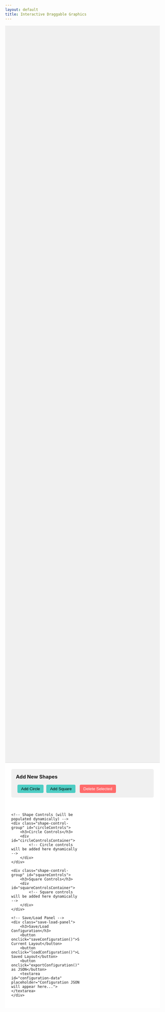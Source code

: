 ```yaml
---
layout: default
title: Interactive Draggable Graphics
---
```


<style>
    .shape-container {
        margin: 0;
        overflow: hidden;
        height: 60vh;
        position: relative;
        background: url('ventscreen/image.png') no-repeat center center;
        background-size: contain;
        background-color: #f0f0f0;
        cursor: grab;
    }

    .shape {
        position: absolute;
        cursor: grab;
        user-select: none;
    }

    .shape-label {
        position: absolute;
        background-color: white;
        color: black;
        padding: 2px 6px;
        border-radius: 3px;
        font-family: Arial, sans-serif;
        font-weight: bold;
        white-space: nowrap;
        transform: translateX(-50%);
        left: 50%;
        top: -25px;
        pointer-events: none;
        z-index: 10;
        border: 1px solid #ddd;
    }

    .circle {
        border: 4px solid #FF6B6B;
        border-radius: 50%;
        background-color: transparent;
    }

    .square {
        border: 4px solid #4ECDC4;
        background-color: transparent;
    }

    .controls-panel {
        padding: 20px;
        background: white;
        border-top: 1px solid #ddd;
        display: grid;
        grid-template-columns: repeat(2, 1fr);
        gap: 20px;
    }

    .shape-control-group {
        background: #f8f8f8;
        padding: 15px;
        border-radius: 5px;
    }

    .control-row {
        margin: 10px 0;
        display: flex;
        align-items: center;
    }

    label {
        min-width: 100px;
        display: inline-block;
    }

    input[type="text"], input[type="range"] {
        margin-right: 10px;
    }

    input[type="range"] {
        flex-grow: 1;
    }

    button {
        padding: 6px 12px;
        background: #4ECDC4;
        border: none;
        border-radius: 4px;
        cursor: pointer;
        margin-left: 5px;
    }

    .save-load-panel {
        grid-column: span 2;
        padding: 15px;
        background: #e8f4f8;
        border-radius: 5px;
    }

    textarea {
        width: 100%;
        height: 100px;
        margin-top: 10px;
        font-family: monospace;
    }
    
    .shape-actions {
        grid-column: span 2;
        padding: 15px;
        background: #f0f0f0;
        border-radius: 5px;
        margin-bottom: 15px;
    }
    
    .shape-actions h3 {
        margin-top: 0;
    }
    
    .delete-btn {
        background: #FF6B6B;
        color: white;
        margin-left: 10px;
    }
</style>

<div class="shape-container" id="shapeContainer">
    <!-- Initial shapes will be added here dynamically -->
</div>

<div class="controls-panel">
    <!-- Shape Actions -->
    <div class="shape-actions">
        <h3>Add New Shapes</h3>
        <button onclick="addShape('circle')">Add Circle</button>
        <button onclick="addShape('square')">Add Square</button>
        <button onclick="deleteSelectedShape()" class="delete-btn">Delete Selected</button>
    </div>

    <!-- Shape Controls (will be populated dynamically) -->
    <div class="shape-control-group" id="circleControls">
        <h3>Circle Controls</h3>
        <div id="circleControlsContainer">
            <!-- Circle controls will be added here dynamically -->
        </div>
    </div>

    <div class="shape-control-group" id="squareControls">
        <h3>Square Controls</h3>
        <div id="squareControlsContainer">
            <!-- Square controls will be added here dynamically -->
        </div>
    </div>

    <!-- Save/Load Panel -->
    <div class="save-load-panel">
        <h3>Save/Load Configuration</h3>
        <button onclick="saveConfiguration()">Save Current Layout</button>
        <button onclick="loadConfiguration()">Load Saved Layout</button>
        <button onclick="exportConfiguration()">Export as JSON</button>
        <textarea id="configuration-data" placeholder="Configuration JSON will appear here..."></textarea>
    </div>
</div>

<script>
    // Track all shapes and their controls
    let shapes = [];
    let selectedShape = null;
    let nextId = 1;

    document.addEventListener('DOMContentLoaded', () => {
        // Initialize with some default shapes if needed
        addShape('circle', {label: "Peak Pressure", top: "100px", left: "50px", width: "40px", height: "40px"});
        addShape('circle', {label: "PEEP", top: "100px", left: "200px", width: "40px", height: "40px"});
        addShape('circle', {label: "HE", top: "100px", left: "350px", width: "40px", height: "40px"});
        addShape('square', {label: "Minute Ventilation", top: "250px", left: "50px", width: "50px", height: "30px"});
        addShape('square', {label: "Waveforms", top: "250px", left: "200px", width: "50px", height: "30px"});
        addShape('square', {label: "HAXI", top: "250px", left: "350px", width: "50px", height: "30px"});
    });

    // Add a new shape (circle or square)
    function addShape(type, config = {}) {
        const id = `shape-${nextId++}`;
        const container = document.getElementById('shapeContainer');
        
        // Default configuration
        const defaults = {
            label: `New ${type}`,
            top: '100px',
            left: '100px',
            width: type === 'circle' ? '50px' : '50px',
            height: type === 'circle' ? '30px' : '30px'
        };
        
        const shapeConfig = {...defaults, ...config};
        
        // Create the shape element
        const shape = document.createElement('div');
        shape.id = id;
        shape.className = `shape ${type}`;
        shape.style.top = shapeConfig.top;
        shape.style.left = shapeConfig.left;
        shape.style.width = shapeConfig.width;
        shape.style.height = shapeConfig.height;
        
        // Add label
        const label = document.createElement('div');
        label.className = 'shape-label';
        label.textContent = shapeConfig.label;
        shape.appendChild(label);
        
        // Add to container
        container.appendChild(shape);
        
        // Make draggable
        shape.addEventListener('mousedown', startDrag);
        shape.addEventListener('click', (e) => {
            e.stopPropagation();
            selectShape(id);
        });
        
        // Add to shapes array
        shapes.push({
            id,
            type,
            element: shape,
            labelElement: label
        });
        
        // Create controls for this shape
        createShapeControls(id, type, shapeConfig.label);
        
        // Select this new shape
        selectShape(id);
    }
    
    // Create controls for a shape
    function createShapeControls(id, type, label) {
        const controlsContainer = type === 'circle' ? 
            document.getElementById('circleControlsContainer') : 
            document.getElementById('squareControlsContainer');
        
        const controlGroup = document.createElement('div');
        controlGroup.className = 'control-group';
        controlGroup.id = `${id}-controls`;
        
        // Label control
        const labelRow = document.createElement('div');
        labelRow.className = 'control-row';
        
        const labelLabel = document.createElement('label');
        labelLabel.htmlFor = `${id}-label`;
        labelLabel.textContent = `${type} ${id.split('-')[1]}:`;
        
        const labelInput = document.createElement('input');
        labelInput.type = 'text';
        labelInput.id = `${id}-label`;
        labelInput.value = label;
        
        const updateBtn = document.createElement('button');
        updateBtn.textContent = 'Update';
        updateBtn.onclick = () => updateLabel(id);
        
        labelRow.appendChild(labelLabel);
        labelRow.appendChild(labelInput);
        labelRow.appendChild(updateBtn);
        
        // Size controls
        const sizeRow = document.createElement('div');
        sizeRow.className = 'control-row';
        
        if (type === 'circle') {
            const sizeLabel = document.createElement('label');
            sizeLabel.htmlFor = `${id}-size`;
            sizeLabel.textContent = 'Size:';
            
            const sizeInput = document.createElement('input');
            sizeInput.type = 'range';
            sizeInput.id = `${id}-size`;
            sizeInput.min = '20';
            sizeInput.max = '400';
            sizeInput.value = '50';
            sizeInput.oninput = () => updateCircleSize(id);
            
            sizeRow.appendChild(sizeLabel);
            sizeRow.appendChild(sizeInput);
        } else {
            const widthLabel = document.createElement('label');
            widthLabel.htmlFor = `${id}-width`;
            widthLabel.textContent = 'Width:';
            
            const widthInput = document.createElement('input');
            widthInput.type = 'range';
            widthInput.id = `${id}-width`;
            widthInput.min = '20';
            widthInput.max = '600';
            widthInput.value = '50';
            widthInput.oninput = () => updateSquareSize(id);
            
            const heightLabel = document.createElement('label');
            heightLabel.htmlFor = `${id}-height`;
            heightLabel.textContent = 'Height:';
            
            const heightInput = document.createElement('input');
            heightInput.type = 'range';
            heightInput.id = `${id}-height`;
            heightInput.min = '20';
            heightInput.max = '300';
            heightInput.value = '30';
            heightInput.oninput = () => updateSquareSize(id);
            
            sizeRow.appendChild(widthLabel);
            sizeRow.appendChild(widthInput);
            sizeRow.appendChild(heightLabel);
            sizeRow.appendChild(heightInput);
        }
        
        controlGroup.appendChild(labelRow);
        controlGroup.appendChild(sizeRow);
        controlsContainer.appendChild(controlGroup);
    }
    
    // Select a shape
    function selectShape(id) {
        // Deselect all shapes first
        shapes.forEach(shape => {
            shape.element.style.borderColor = shape.type === 'circle' ? '#FF6B6B' : '#4ECDC4';
        });
        
        // Select the new shape
        const shape = shapes.find(s => s.id === id);
        if (shape) {
            shape.element.style.borderColor = '#FFD700'; // Gold color for selection
            selectedShape = shape;
        }
    }
    
    // Delete the selected shape
    function deleteSelectedShape() {
        if (!selectedShape) {
            alert('Please select a shape to delete');
            return;
        }
        
        if (confirm('Are you sure you want to delete this shape?')) {
            // Remove from DOM
            selectedShape.element.remove();
            
            // Remove controls
            const controls = document.getElementById(`${selectedShape.id}-controls`);
            if (controls) controls.remove();
            
            // Remove from shapes array
            shapes = shapes.filter(s => s.id !== selectedShape.id);
            
            selectedShape = null;
        }
    }

    // Drag and drop functionality
    function startDrag(e) {
        if (e.target.classList.contains('shape-label')) return;
        
        const shape = e.target.closest('.shape');
        if (!shape) return;
        
        const rect = shape.getBoundingClientRect();
        const offsetX = e.clientX - rect.left;
        const offsetY = e.clientY - rect.top;
        
        shape.style.cursor = 'grabbing';
        selectShape(shape.id);
        
        function dragShape(e) {
            shape.style.left = `${e.clientX - offsetX}px`;
            shape.style.top = `${e.clientY - offsetY}px`;
        }
        
        function stopDrag() {
            shape.style.cursor = 'grab';
            document.removeEventListener('mousemove', dragShape);
            document.removeEventListener('mouseup', stopDrag);
        }
        
        document.addEventListener('mousemove', dragShape);
        document.addEventListener('mouseup', stopDrag);
        e.preventDefault();
    }

    // Label update function
    function updateLabel(shapeId) {
        const input = document.getElementById(`${shapeId}-label`);
        const shape = shapes.find(s => s.id === shapeId);
        if (shape) {
            shape.labelElement.textContent = input.value;
        }
    }

    // Circle size update function
    function updateCircleSize(shapeId) {
        const size = document.getElementById(`${shapeId}-size`).value;
        const shape = shapes.find(s => s.id === shapeId);
        if (shape) {
            shape.element.style.width = `${size}px`;
            shape.element.style.height = `${size}px`;
        }
    }

    // Square size update function
    function updateSquareSize(shapeId) {
        const width = document.getElementById(`${shapeId}-width`).value;
        const height = document.getElementById(`${shapeId}-height`).value;
        const shape = shapes.find(s => s.id === shapeId);
        if (shape) {
            shape.element.style.width = `${width}px`;
            shape.element.style.height = `${height}px`;
        }
    }

    // Save current configuration to localStorage
    function saveConfiguration() {
        const config = {
            shapes: shapes.map(shape => ({
                id: shape.id,
                type: shape.type,
                label: shape.labelElement.textContent,
                top: shape.element.style.top,
                left: shape.element.style.left,
                width: shape.element.style.width,
                height: shape.element.style.height
            })),
            nextId: nextId
        };
        
        localStorage.setItem('ventilatorLabelerConfig', JSON.stringify(config));
        alert('Configuration saved!');
    }

    // Load configuration from localStorage
    function loadConfiguration() {
        const savedConfig = localStorage.getItem('ventilatorLabelerConfig');
        if (!savedConfig) {
            alert('No saved configuration found!');
            return;
        }
        
        const config = JSON.parse(savedConfig);
        
        // Clear existing shapes
        shapes.forEach(shape => {
            shape.element.remove();
            const controls = document.getElementById(`${shape.id}-controls`);
            if (controls) controls.remove();
        });
        shapes = [];
        
        // Clear controls containers
        document.getElementById('circleControlsContainer').innerHTML = '';
        document.getElementById('squareControlsContainer').innerHTML = '';
        
        // Recreate shapes from config
        config.shapes.forEach(shapeConfig => {
            addShape(shapeConfig.type, {
                label: shapeConfig.label,
                top: shapeConfig.top,
                left: shapeConfig.left,
                width: shapeConfig.width,
                height: shapeConfig.height
            });
        });
        
        // Restore nextId to prevent ID collisions
        nextId = config.nextId || shapes.length + 1;
    }

    // Export configuration as JSON
    function exportConfiguration() {
        const container = document.getElementById('shapeContainer');
        const containerRect = container.getBoundingClientRect();
        const imageWidth = containerRect.width;
        const imageHeight = containerRect.height;
        
        const config = {
            image: 'image.png',
            imageDimensions: {
                width: imageWidth,
                height: imageHeight
            },
            labels: shapes.map(shape => {
                const rect = shape.element.getBoundingClientRect();
                const normalizedX = (rect.left - containerRect.left) / imageWidth;
                const normalizedY = (rect.top - containerRect.top) / imageHeight;
                const normalizedWidth = rect.width / imageWidth;
                const normalizedHeight = rect.height / imageHeight;
                
                return {
                    id: shape.id,
                    type: shape.type,
                    label: shape.labelElement.textContent,
                    position: {
                        x: parseInt(shape.element.style.left),
                        y: parseInt(shape.element.style.top)
                    },
                    normalizedPosition: {
                        x: normalizedX,
                        y: normalizedY
                    },
                    size: {
                        width: parseInt(shape.element.style.width),
                        height: parseInt(shape.element.style.height)
                    },
                    normalizedSize: {
                        width: normalizedWidth,
                        height: normalizedHeight
                    },
                    screenPosition: {
                        left: rect.left,
                        top: rect.top,
                        right: rect.right,
                        bottom: rect.bottom
                    }
                };
            })
        };
        
        const jsonString = JSON.stringify(config, null, 2);
        document.getElementById('configuration-data').value = jsonString;
    }
</script>
